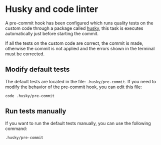 # Husky and code linter

A pre-commit hook has been configured which runs quality tests on the custom code through a package called [husky](https://typicode.github.io/husky/get-started.html), this task is executes automatically just before starting the commit.

If all the tests on the custom code are correct, the commit is made, otherwise the commit is not applied and the errors shown in the terminal must be corrected.

## Modify default tests

The default tests are located in the file: `.husky/pre-commit`. If you need to modify the behavior of the pre-commit hook, you can edit this file:

```code .husky/pre-commit```

## Run tests manually

If you want to run the default tests manually, you can use the following command:

```.husky/pre-commit```
